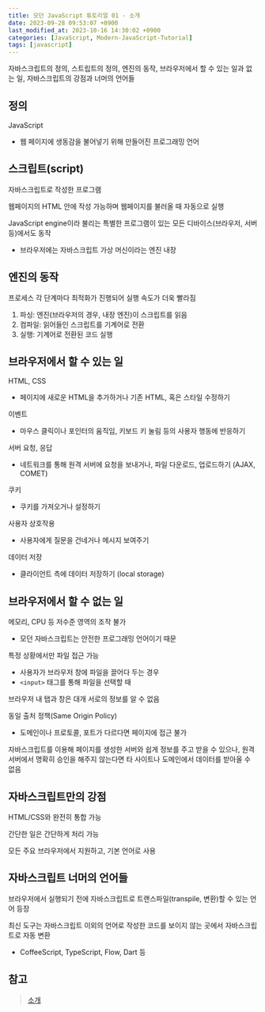 ```yaml
---
title: 모던 JavaScript 튜토리얼 01 - 소개
date: 2023-09-28 09:53:07 +0900
last_modified_at: 2023-10-16 14:30:02 +0900
categories: [JavaScript, Modern-JavaScript-Tutorial]
tags: [javascript]
---
```


자바스크립트의 정의, 스트립트의 정의, 엔진의 동작, 브라우저에서 할 수 있는 일과 없는 일, 자바스크립트의 강점과 너머의 언어들

## 정의

JavaScript

- 웹 페이지에 생동감을 불어넣기 위해 만들어진 프로그래밍 언어

## 스크립트(script)

자바스크립트로 작성한 프로그램

웹페이지의 HTML 안에 작성 가능하며 웹페이지를 불러올 때 자동으로 실행

JavaScript engine이라 불리는 특별한 프로그램이 있는 모든 디바이스(브라우저, 서버 등)에서도 동작

- 브라우저에는 자바스크립트 가상 머신이라는 엔진 내장

## 엔진의 동작

프로세스 각 단계마다 최적화가 진행되어 실행 속도가 더욱 빨라짐

1. 파싱: 엔진(브라우저의 경우, 내장 엔진)이 스크립트를 읽음
2. 컴파일: 읽어들인 스크립트를 기계어로 전환
3. 실행: 기계어로 전환된 코드 실행

## 브라우저에서 할 수 있는 일

HTML, CSS

- 페이지에 새로운 HTML을 추가하거나 기존 HTML, 혹은 스타일 수정하기

이벤트

- 마우스 클릭이나 포인터의 움직임, 키보드 키 눌림 등의 사용자 행동에 반응하기

서버 요청, 응답

- 네트워크를 통해 원격 서버에 요청을 보내거나, 파일 다운로드, 업로드하기 (AJAX, COMET)

쿠키

- 쿠키를 가져오거나 설정하기

사용자 상호작용

- 사용자에게 질문을 건네거나 메시지 보여주기

데이터 저장

- 클라이언트 측에 데이터 저장하기 (local storage)

## 브라우저에서 할 수 없는 일

메모리, CPU 등 저수준 영역의 조작 불가

- 모던 자바스크립트는 안전한 프로그래밍 언어이기 때문

특정 상황에서만 파일 접근 가능

- 사용자가 브라우저 창에 파일을 끌어다 두는 경우
- `<input>` 태그를 통해 파일을 선택할 때

브라우저 내 탭과 창은 대개 서로의 정보를 알 수 없음

동일 출처 정책(Same Origin Policy)

- 도메인이나 프로토콜, 포트가 다르다면 페이지에 접근 불가

자바스크립트를 이용해 페이지를 생성한 서버와 쉽게 정보를 주고 받을 수 있으나, 원격 서버에서 명확히 승인을 해주지 않는다면 타 사이트나 도메인에서 데이터를 받아올 수 없음

## 자바스크립트만의 강점

HTML/CSS와 완전히 통합 가능

간단한 일은 간단하게 처리 가능

모든 주요 브라우저에서 지원하고, 기본 언어로 사용

## 자바스크립트 너머의 언어들

브라우저에서 실행되기 전에 자바스크립트로 트랜스파일(transpile, 변환)할 수 있는 언어 등장

최신 도구는 자바스크립트 이외의 언어로 작성한 코드를 보이지 않는 곳에서 자바스크립트로 자동 변환

- CoffeeScript, TypeScript, Flow, Dart 등

## 참고

> [소개](https://ko.javascript.info/getting-started)
